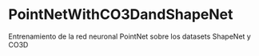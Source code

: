 # PointNetWithCO3DandShapeNet
Entrenamiento de la red neuronal PointNet sobre los datasets ShapeNet y CO3D
